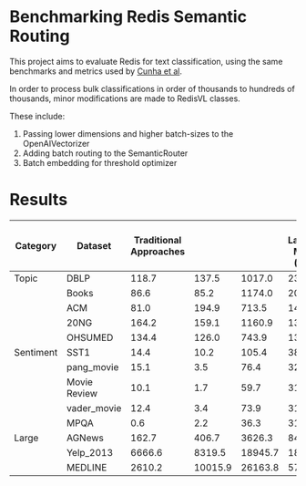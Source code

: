 # Benchmarking Redis Semantic Routing

This project aims to evaluate Redis for text classification, using the same benchmarks and metrics used by [Cunha et al](https://arxiv.org/pdf/2504.01930).

In order to process bulk classifications in order of thousands to hundreds of thousands, minor modifications are made to RedisVL classes.

These include:
1. Passing lower dimensions and higher batch-sizes to the OpenAIVectorizer 
2. Adding batch routing to the SemanticRouter
3. Batch embedding for threshold optimizer

# Results
| Category | Dataset     | **Traditional Approaches** |        |        | **Small Language Models (SLMs)** |        |        |        | **Large Language Models (LLMs)** |        |         |          |          |
|-----------|-------------|----------------------------|--------|--------|----------------------------------|--------|--------|--------|----------------------------------|--------|---------|----------|----------|
| Topic     | DBLP        | 118.7 | 137.5 | 1017.0 | 2354.9  | 1988.0 | 2693.7 | 3874.7 | 17960.7  | 19054.5   | 16893.5    | 17002.4   | 16993.9   |
|           | Books       | 86.6  | 85.2  | 1174.0 | 2075.1  | 1790.7 | 1440.7 | 3150.0 | 15847.7  | 16765.2   | 14832.2    | 14822.0   | 14883.9   |
|           | ACM         | 81.0  | 194.9 | 713.5  | 1430.5  | 1243.5 | 1683.7 | 2385.9 | 11712.3  | 12396.4   | 10964.2    | 10992.6   | 11013.3   |
|           | 20NG        | 164.2 | 159.1 | 1160.9 | 1305.9  | 1858.7 | 1597.6 | 2034.9 | 8886.7   | 9400.5    | 8349.6     | 8372.5    | 8380.4    |
|           | OHSUMED     | 134.4 | 126.0 | 743.9  | 1306.0  | 1142.5 | 1427.9 | 2040.9 | 8644.9   | 9160.9    | 8111.9     | 8123.5    | 8144.0    |
| Sentiment | SST1        | 14.4  | 10.2  | 105.4  | 386.7   | 581.4  | 438.5  | 1585.4 | 5568.6   | 5886.3    | 5217.3     | 5230.9    | 5246.9    |
|           | pang_movie  | 15.1  | 3.5   | 76.4   | 320.5   | 512.7  | 394.0  | 560.3  | 5011.8   | 5298.7    | 4693.5     | 4706.5    | 4717.9    |
|           | Movie Review| 10.1  | 1.7   | 59.7   | 316.5   | 520.9  | 399.9  | 1352.2 | 5007.9   | 5297.2    | 4694.6     | 4706.8    | 4718.0    |
|           | vader_movie | 12.4  | 3.4   | 73.9   | 319.0   | 510.3  | 376.0  | 555.7  | 4966.3   | 5250.7    | 4656.7     | 4665.3    | 4677.9    |
|           | MPQA        | 0.6   | 2.2   | 36.3   | 318.0   | 509.3  | 401.5  | 1072.5 | 4985.7   | 5268.6    | 4670.0     | 4673.1    | 4683.7    |
| Large     | AGNews      | 162.7 | 406.7 | 3626.3 | 8464.0  | 5468.1 | 7347.0 | 10243.6| 57728.4  | 57302.2   | 51153.5    | 50981.5   | 51184.6   |
|           | Yelp_2013   | 6666.6| 8319.5| 18945.7| 18023.5 | 14967.5| 22872.9| 31684.8| 152396.2 | 152396.2  | 135039.3   | 134468.5  | 130036.1  |
|           | MEDLINE     | 2610.2| 10015.9| 26163.8| 57354.2 | 49114.3| 90709.8| 99641.6| 368407.6 | 389803.8  | 345407.9   | 344450.1  | 345134.4  |

